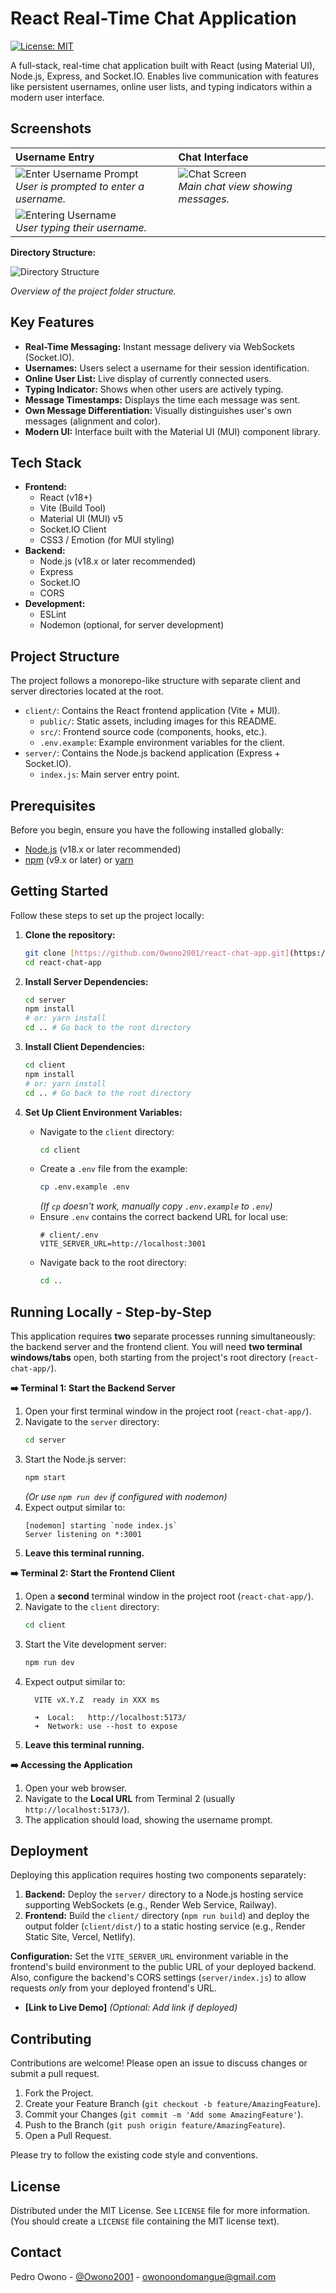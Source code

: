 # React Real-Time Chat Application

[![License: MIT](https://img.shields.io/badge/License-MIT-yellow.svg)](https://opensource.org/licenses/MIT)

A full-stack, real-time chat application built with React (using Material UI), Node.js, Express, and Socket.IO. Enables live communication with features like persistent usernames, online user lists, and typing indicators within a modern user interface.

## Screenshots

| Username Entry                     | Chat Interface                       |
| :--------------------------------- | :----------------------------------- |
| ![Enter Username Prompt](./client/public/EnterUsername.jpg) <br/> _User is prompted to enter a username._ | ![Chat Screen](./client/public/ChatScreen.jpg) <br/> _Main chat view showing messages._ |
| ![Entering Username](./client/public/EnterUsername2.jpg) <br/> _User typing their username._     |                                      |

**Directory Structure:**

![Directory Structure](./client/public/DirectoryStructure.jpg)

_Overview of the project folder structure._


## Key Features

* **Real-Time Messaging:** Instant message delivery via WebSockets (Socket.IO).
* **Usernames:** Users select a username for their session identification.
* **Online User List:** Live display of currently connected users.
* **Typing Indicator:** Shows when other users are actively typing.
* **Message Timestamps:** Displays the time each message was sent.
* **Own Message Differentiation:** Visually distinguishes user's own messages (alignment and color).
* **Modern UI:** Interface built with the Material UI (MUI) component library.

## Tech Stack

* **Frontend:**
    * React (v18+)
    * Vite (Build Tool)
    * Material UI (MUI) v5
    * Socket.IO Client
    * CSS3 / Emotion (for MUI styling)
* **Backend:**
    * Node.js (v18.x or later recommended)
    * Express
    * Socket.IO
    * CORS
* **Development:**
    * ESLint
    * Nodemon (optional, for server development)

## Project Structure

The project follows a monorepo-like structure with separate client and server directories located at the root.

* `client/`: Contains the React frontend application (Vite + MUI).
    * `public/`: Static assets, including images for this README.
    * `src/`: Frontend source code (components, hooks, etc.).
    * `.env.example`: Example environment variables for the client.
* `server/`: Contains the Node.js backend application (Express + Socket.IO).
    * `index.js`: Main server entry point.

## Prerequisites

Before you begin, ensure you have the following installed globally:

* [Node.js](https://nodejs.org/) (v18.x or later recommended)
* [npm](https://www.npmjs.com/) (v9.x or later) or [yarn](https://yarnpkg.com/)

## Getting Started

Follow these steps to set up the project locally:

1.  **Clone the repository:**
    ```bash
    git clone [https://github.com/Owono2001/react-chat-app.git](https://github.com/Owono2001/react-chat-app.git) # Replace with your repo URL
    cd react-chat-app
    ```

2.  **Install Server Dependencies:**
    ```bash
    cd server
    npm install
    # or: yarn install
    cd .. # Go back to the root directory
    ```

3.  **Install Client Dependencies:**
    ```bash
    cd client
    npm install
    # or: yarn install
    cd .. # Go back to the root directory
    ```

4.  **Set Up Client Environment Variables:**
    * Navigate to the `client` directory:
        ```bash
        cd client
        ```
    * Create a `.env` file from the example:
        ```bash
        cp .env.example .env
        ```
        *(If `cp` doesn't work, manually copy `.env.example` to `.env`)*
    * Ensure `.env` contains the correct backend URL for local use:
        ```env
        # client/.env
        VITE_SERVER_URL=http://localhost:3001
        ```
    * Navigate back to the root directory:
        ```bash
        cd ..
        ```

## Running Locally - Step-by-Step

This application requires **two** separate processes running simultaneously: the backend server and the frontend client. You will need **two terminal windows/tabs** open, both starting from the project's root directory (`react-chat-app/`).

**➡️ Terminal 1: Start the Backend Server**

1.  Open your first terminal window in the project root (`react-chat-app/`).
2.  Navigate to the `server` directory:
    ```bash
    cd server
    ```
3.  Start the Node.js server:
    ```bash
    npm start
    ```
    *(Or use `npm run dev` if configured with nodemon)*
4.  Expect output similar to:
    ```
    [nodemon] starting `node index.js`
    Server listening on *:3001
    ```
5.  **Leave this terminal running.**

**➡️ Terminal 2: Start the Frontend Client**

1.  Open a **second** terminal window in the project root (`react-chat-app/`).
2.  Navigate to the `client` directory:
    ```bash
    cd client
    ```
3.  Start the Vite development server:
    ```bash
    npm run dev
    ```
4.  Expect output similar to:
    ```
      VITE vX.Y.Z  ready in XXX ms

      ➜  Local:   http://localhost:5173/
      ➜  Network: use --host to expose
    ```
5.  **Leave this terminal running.**

**➡️ Accessing the Application**

1.  Open your web browser.
2.  Navigate to the **Local URL** from Terminal 2 (usually `http://localhost:5173/`).
3.  The application should load, showing the username prompt.

## Deployment

Deploying this application requires hosting two components separately:

1.  **Backend:** Deploy the `server/` directory to a Node.js hosting service supporting WebSockets (e.g., Render Web Service, Railway).
2.  **Frontend:** Build the `client/` directory (`npm run build`) and deploy the output folder (`client/dist/`) to a static hosting service (e.g., Render Static Site, Vercel, Netlify).

**Configuration:** Set the `VITE_SERVER_URL` environment variable in the frontend's build environment to the public URL of your deployed backend. Also, configure the backend's CORS settings (`server/index.js`) to allow requests *only* from your deployed frontend's URL.

* **[Link to Live Demo]** *(Optional: Add link if deployed)*

## Contributing

Contributions are welcome! Please open an issue to discuss changes or submit a pull request.

1.  Fork the Project.
2.  Create your Feature Branch (`git checkout -b feature/AmazingFeature`).
3.  Commit your Changes (`git commit -m 'Add some AmazingFeature'`).
4.  Push to the Branch (`git push origin feature/AmazingFeature`).
5.  Open a Pull Request.

Please try to follow the existing code style and conventions.

## License

Distributed under the MIT License. See `LICENSE` file for more information. (You should create a `LICENSE` file containing the MIT license text).

## Contact

Pedro Owono - [@Owono2001](https://github.com/Owono2001) - owonoondomangue@gmail.com

